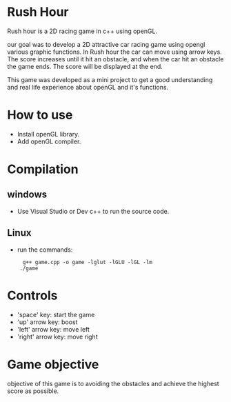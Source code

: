 # Rush Hour 

Rush hour is a 2D racing game in c++ using openGL.

our goal was to develop a 2D attractive car racing game using opengl various graphic functions. In Rush hour the car can move using arrow keys. The score increases until it hit an obstacle, and when the car hit an obstacle the game ends. The score will be displayed at the end.

This game was developed as a mini project to get a good understanding and real life experience about openGL and it's functions.

# How to use

* Install openGL library.
* Add openGL compiler.

# Compilation

## windows
* Use Visual Studio or Dev c++ to run the source code.

## Linux
*  run the commands:
```
	 g++ game.cpp -o game -lglut -lGLU -lGL -lm
	./game
```
# Controls

* 'space' key: start the game
* 'up' arrow key: boost
* 'left' arrow key: move left
* 'right' arrow key: move right

# Game objective 

objective of this game is to avoiding the obstacles and achieve the highest score as possible.

